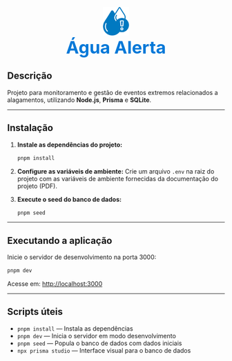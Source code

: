 <div align="center">
  <img src="public/logo.svg" alt="Logo" width="60" height="66"/>
  <h1 style="margin: 0; font-size: 2.5rem; color: #0078D8">Água Alerta</h1>
</div>

## Descrição

Projeto para monitoramento e gestão de eventos extremos relacionados a alagamentos, utilizando **Node.js**, **Prisma** e **SQLite**.

---

## Instalação

1. **Instale as dependências do projeto:**

   ```bash
   pnpm install
   ```

2. **Configure as variáveis de ambiente:**
   Crie um arquivo `.env` na raiz do projeto com as variáveis de ambiente fornecidas da documentação do projeto (PDF).
   </br>

3. **Execute o seed do banco de dados:**
   ```bash
   pnpm seed
   ```

---

## Executando a aplicação

Inicie o servidor de desenvolvimento na porta 3000:

```bash
pnpm dev
```

Acesse em: [http://localhost:3000](http://localhost:3000)

---

## Scripts úteis

- `pnpm install` — Instala as dependências
- `pnpm dev` — Inicia o servidor em modo desenvolvimento
- `pnpm seed` — Popula o banco de dados com dados iniciais
- `npx prisma studio` — Interface visual para o banco de dados
